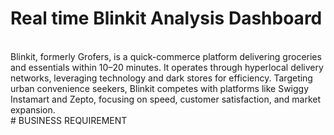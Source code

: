 # Real time Blinkit Analysis Dashboard
<br>
Blinkit, formerly Grofers, is a quick-commerce platform delivering groceries and essentials within 10–20 minutes. It operates through hyperlocal delivery networks, leveraging technology and dark stores for efficiency. Targeting urban convenience seekers, Blinkit competes with platforms like Swiggy Instamart and Zepto, focusing on speed, customer satisfaction, and market expansion.
<br>
# BUSINESS REQUIREMENT










